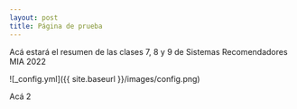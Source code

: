 ```yaml
---
layout: post
title: Página de prueba
---
```


Acá estará el resumen de las clases 7, 8 y 9 de Sistemas Recomendadores MIA 2022



![_config.yml]({{ site.baseurl }}/images/config.png)

Acá 2

